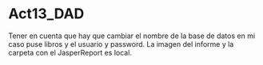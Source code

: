 # Act13_DAD

Tener en cuenta que hay que cambiar el nombre de la base de datos en mi caso puse libros y el usuario y password.
La imagen del informe y la carpeta con el JasperReport es local.
